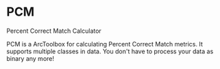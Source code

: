# PCM
Percent Correct Match Calculator

PCM is a ArcToolbox for calculating Percent Correct Match metrics. It supports multiple classes in data. You don't have to process your data as binary any more!
